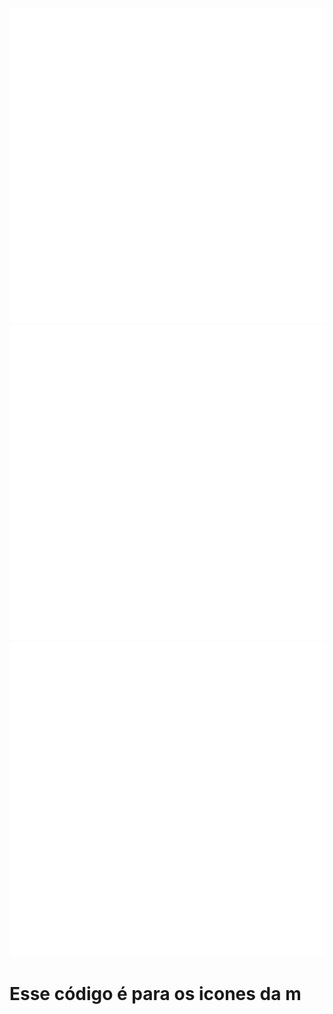 <div class="redes-sociais">
    <img class="icon" src="./img/icon_face.png" alt="Icone Facebook">
    <img class="insta" src="./img/icon_instagram.png" alt="">
    <img class="in" src="./img/icon_linkedin.png" alt="">
</div>

# Esse código é para os icones da m